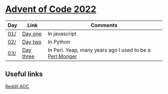 # [Advent of Code 2022](https://adventofcode.com/2022)

| Day                       |Link                                                         |Comments |
|---------------------------|-------------------------------------------------------------|---------|
|[01/](../../tree/main/01)  |[Day one](https://adventofcode.com/2022/day/1)               |In javascript |
|[02/](../../tree/main/02)  |[Day two](https://adventofcode.com/2022/day/2)               |In Python |
|[03/](../../tree/main/03)  |[Day three](https://adventofcode.com/2022/day/3)             |In Perl. Yeap, many years ago I used to be a [Perl Monger](https://www.perl.com/pub/1999/01/foy.html/)|

## Useful links
[Reddit AOC](https://www.reddit.com/r/adventofcode/)

